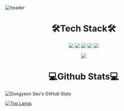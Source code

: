 ![header](https://capsule-render.vercel.app/api?type=waving&color=gradient&height=200&section=header&text=Welcome!&fontSize=70&fontAlignY=35)

<h1 align = "center">🛠Tech Stack🛠</h1>

<p align="center">
  <img src="https://img.shields.io/badge/c%23-%23239120.svg?style=for-the-badge&logo=c-sharp&logoColor=white"/>
  <img src="https://img.shields.io/badge/unity-%23000000.svg?style=for-the-badge&logo=unity&logoColor=white"/>
  <img src="https://img.shields.io/badge/Visual%20Studio-5C2D91.svg?style=for-the-badge&logo=visual-studio&logoColor=white"/>
  <img src="https://img.shields.io/badge/Visual%20Studio%20Code-0078d7.svg?style=for-the-badge&logo=visual-studio-code&logoColor=white"/>
  <img src="https://img.shields.io/badge/git-%23F05033.svg?style=for-the-badge&logo=git&logoColor=white"/>
</p>
<p align="center">
  <a href="https://hits.seeyoufarm.com"><img src="https://hits.seeyoufarm.com/api/count/incr/badge.svg?url=https%3A%2F%2Fgithub.com%2FDongyeonSeoDev%2Fhit-counter&count_bg=%233DC8A9&title_bg=%23000000&icon=github.svg&icon_color=%23E7E7E7&title=Github&edge_flat=false"/></a>  
</p>

<h1 align = "center">💻Github Stats💻</h1>

![Dongyeon Seo's GitHub Stats](https://github-readme-stats.vercel.app/api?username=DongyeonSeoDev&show_icons=true&theme=radical&title_color=00ffff&text_color=ffffff&count_private=true)

[![Top Langs](https://github-readme-stats.vercel.app/api/top-langs/?username=DongyeonSeoDev&layout=compact&langs_count=10)](https://github.com/DongyeonSeoDev)
